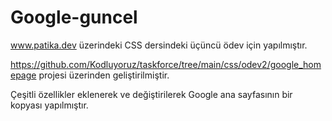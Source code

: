 # Google-guncel
www.patika.dev üzerindeki CSS dersindeki üçüncü ödev için yapılmıştır.

https://github.com/Kodluyoruz/taskforce/tree/main/css/odev2/google_homepage projesi üzerinden geliştirilmiştir.

Çeşitli özellikler eklenerek ve değiştirilerek Google ana sayfasının bir kopyası yapılmıştır.
